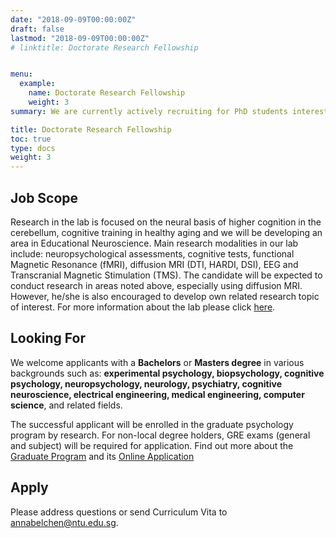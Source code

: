 ```yaml
---
date: "2018-09-09T00:00:00Z"
draft: false
lastmod: "2018-09-09T00:00:00Z"
# linktitle: Doctorate Research Fellowship


menu:
  example:
    name: Doctorate Research Fellowship
    weight: 3
summary: We are currently actively recruiting for PhD students interested in developing research in educational neuroscience, affective neuroscience and aging neuroscience (specifically in older neurological patients).

title: Doctorate Research Fellowship
toc: true
type: docs
weight: 3
---
```


## Job Scope

Research in the lab is focused on the neural basis of higher cognition in the cerebellum, cognitive training in healthy aging and we will be developing an area in Educational Neuroscience. Main research modalities in our lab include: neuropsychological assessments, cognitive tests, functional Magnetic Resonance (fMRI), diffusion MRI (DTI, HARDI, DSI), EEG and Transcranial Magnetic Stimulation (TMS). The candidate will be expected to conduct research in areas noted above, especially using diffusion MRI. However, he/she is also encouraged to develop own related research topic of interest. For more information about the lab please click [here](http://portal.hss.ntu.edu.sg/annalab/).


## Looking For

We welcome applicants with a **Bachelors** or **Masters degree** in various backgrounds such as: **experimental psychology, biopsychology, cognitive psychology, neuropsychology, neurology, psychiatry, cognitive neuroscience, electrical engineering, medical engineering, computer science**, and related fields.

The successful applicant will be enrolled in the graduate psychology program by research. For non-local degree holders, GRE exams (general and subject) will be required for application. Find out more about the [Graduate Program](http://psychology.hss.ntu.edu.sg/Programmes/Graduate/Pages/DoctorofPhilosophy.aspx) and its [Online Application](http://admissions.ntu.edu.sg/graduate/R-Programs/Pages/default.aspx)


## Apply

Please address questions or send Curriculum Vita to annabelchen@ntu.edu.sg.

